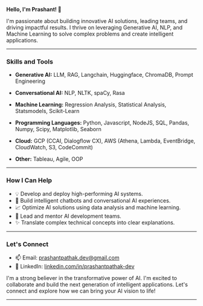 

**Hello, I'm Prashant! 👋**

I'm passionate about building innovative AI solutions, leading teams, and driving impactful results. I thrive on leveraging Generative AI, NLP, and Machine Learning to solve complex problems and create intelligent applications.

---
### Skills and Tools

- **Generative AI:** LLM, RAG, Langchain, Huggingface, ChromaDB, Prompt Engineering

- **Conversational AI:** NLP, NLTK, spaCy, Rasa

- **Machine Learning:** Regression Analysis, Statistical Analysis, Statsmodels, Scikit-Learn

- **Programming Languages:** Python, Javascript, NodeJS, SQL, Pandas, Numpy, Scipy, Matplotlib, Seaborn

- **Cloud:** GCP (CCAI, Dialogflow CX), AWS (Athena, Lambda, EventBridge, CloudWatch, S3, CodeCommit)

- **Other:** Tableau, Agile, OOP

---
### How I Can Help

- 💡 Develop and deploy high-performing AI systems.
- 🤖 Build intelligent chatbots and conversational AI experiences.
- 📈 Optimize AI solutions using data analysis and machine learning.
- 🚀 Lead and mentor AI development teams.
- ✨ Translate complex technical concepts into clear explanations.

---
### Let's Connect

- 📫 Email: [prashantpathak.dev@gmail.com](mailto:prashantpathak.dev@gmail.com)
- 💼 LinkedIn: [linkedin.com/in/prashantpathak-dev](https://linkedin.com/in/prashantpathak-dev)

I'm a strong believer in the transformative power of AI.  I'm excited to collaborate and build the next generation of intelligent applications.  Let's connect and explore how we can bring your AI vision to life!

---
